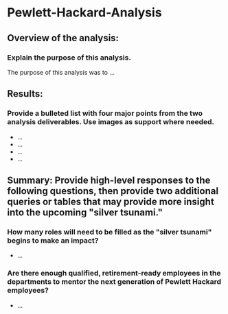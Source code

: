 # Pewlett-Hackard-Analysis

## Overview of the analysis:  
### Explain the purpose of this analysis.

The purpose of this analysis was to ...


## Results: 
### Provide a bulleted list with four major points from the two analysis deliverables. Use images as support where needed.

- ...
- ...
- ...
- ...

## Summary: Provide high-level responses to the following questions, then provide two additional queries or tables that may provide more insight into the upcoming "silver tsunami."

### How many roles will need to be filled as the "silver tsunami" begins to make an impact?
- ...

### Are there enough qualified, retirement-ready employees in the departments to mentor the next generation of Pewlett Hackard employees?
- ...

